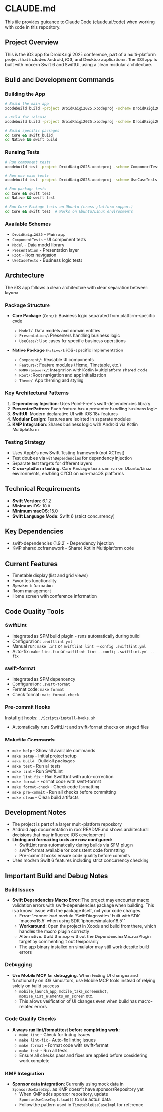 # CLAUDE.md

This file provides guidance to Claude Code (claude.ai/code) when working with code in this repository.

## Project Overview

This is the iOS app for DroidKaigi 2025 conference, part of a multi-platform project that includes Android, iOS, and Desktop applications. The iOS app is built with modern Swift 6 and SwiftUI, using a clean modular architecture.

## Build and Development Commands

### Building the App
```bash
# Build the main app
xcodebuild build -project DroidKaigi2025.xcodeproj -scheme DroidKaigi2025 -configuration Debug

# Build for release
xcodebuild build -project DroidKaigi2025.xcodeproj -scheme DroidKaigi2025 -configuration Release

# Build specific packages
cd Core && swift build
cd Native && swift build
```

### Running Tests
```bash
# Run component tests
xcodebuild test -project DroidKaigi2025.xcodeproj -scheme ComponentTests -destination 'platform=iOS Simulator,name=iPhone 15 Pro'

# Run use case tests
xcodebuild test -project DroidKaigi2025.xcodeproj -scheme UseCaseTests -destination 'platform=iOS Simulator,name=iPhone 15 Pro'

# Run package tests
cd Core && swift test
cd Native && swift test

# Run Core Package tests on Ubuntu (cross-platform support)
cd Core && swift test  # Works on Ubuntu/Linux environments
```

### Available Schemes
- `DroidKaigi2025` - Main app
- `ComponentTests` - UI component tests
- `Model` - Data model library
- `Presentation` - Presentation layer
- `Root` - Root navigation
- `UseCaseTests` - Business logic tests

## Architecture

The iOS app follows a clean architecture with clear separation between layers:

### Package Structure
- **Core Package** (`Core/`): Business logic separated from platform-specific code
  - `Model/`: Data models and domain entities
  - `Presentation/`: Presenters handling business logic
  - `UseCase/`: Use cases for specific business operations
  
- **Native Package** (`Native/`): iOS-specific implementation
  - `Component/`: Reusable UI components
  - `Feature/`: Feature modules (Home, Timetable, etc.)
  - `KMPFramework/`: Integration with Kotlin Multiplatform shared code
  - `Root/`: Root navigation and app initialization
  - `Theme/`: App theming and styling

### Key Architectural Patterns
1. **Dependency Injection**: Uses Point-Free's swift-dependencies library
2. **Presenter Pattern**: Each feature has a presenter handling business logic
3. **SwiftUI**: Modern declarative UI with iOS 18+ features
4. **Modular Design**: Features are isolated in separate modules
5. **KMP Integration**: Shares business logic with Android via Kotlin Multiplatform

### Testing Strategy
- Uses Apple's new Swift Testing framework (not XCTest)
- Test doubles via `withDependencies` for dependency injection
- Separate test targets for different layers
- **Cross-platform testing**: Core Package tests can run on Ubuntu/Linux environments, enabling CI/CD on non-macOS platforms

## Technical Requirements
- **Swift Version**: 6.1.2
- **Minimum iOS**: 18.0
- **Minimum macOS**: 15.0
- **Swift Language Mode**: Swift 6 (strict concurrency)

## Key Dependencies
- swift-dependencies (1.9.2) - Dependency injection
- KMP shared.xcframework - Shared Kotlin Multiplatform code

## Current Features
- Timetable display (list and grid views)
- Favorites functionality
- Speaker information
- Room management
- Home screen with conference information

## Code Quality Tools

### SwiftLint
- Integrated as SPM build plugin - runs automatically during build
- Configuration: `.swiftlint.yml`
- Manual run: `make lint` or `swiftlint lint --config .swiftlint.yml`
- Auto-fix: `make lint-fix` or `swiftlint lint --config .swiftlint.yml --fix`

### swift-format
- Integrated as SPM dependency
- Configuration: `.swift-format`
- Format code: `make format`
- Check format: `make format-check`

### Pre-commit Hooks
Install git hooks: `./Scripts/install-hooks.sh`
- Automatically runs SwiftLint and swift-format checks on staged files

### Makefile Commands
- `make help` - Show all available commands
- `make setup` - Initial project setup
- `make build` - Build all packages
- `make test` - Run all tests
- `make lint` - Run SwiftLint
- `make lint-fix` - Run SwiftLint with auto-correction
- `make format` - Format code with swift-format
- `make format-check` - Check code formatting
- `make pre-commit` - Run all checks before committing
- `make clean` - Clean build artifacts

## Development Notes
- The project is part of a larger multi-platform repository
- Android app documentation in root README.md shows architectural decisions that may influence iOS development
- **Linting and formatting tools are now configured:**
  - SwiftLint runs automatically during builds via SPM plugin
  - swift-format available for consistent code formatting
  - Pre-commit hooks ensure code quality before commits
- Uses modern Swift 6 features including strict concurrency checking

## Important Build and Debug Notes
### Build Issues
- **Swift Dependencies Macro Error**: The project may encounter macro validation errors with swift-dependencies package when building. This is a known issue with the package itself, not your code changes.
  - Error: "cannot load module 'SwiftDiagnostics' built with SDK 'macosx15.5' when using SDK 'iphonesimulator18.5'"
  - **Workaround**: Open the project in Xcode and build from there, which handles the macro plugin correctly
  - Alternative: Build the app without the DependenciesMacrosPlugin target by commenting it out temporarily
  - The app binary installed on simulator may still work despite build errors

### Debugging
- **Use Mobile MCP for debugging**: When testing UI changes and functionality on iOS simulators, use Mobile MCP tools instead of relying solely on build success
  - `mobile_launch_app`, `mobile_take_screenshot`, `mobile_list_elements_on_screen` etc.
  - This allows verification of UI changes even when build has macro-related errors

### Code Quality Checks
- **Always run lint/format/test before completing work**:
  - `make lint` - Check for linting issues
  - `make lint-fix` - Auto-fix linting issues
  - `make format` - Format code with swift-format
  - `make test` - Run all tests
  - Ensure all checks pass and fixes are applied before considering work complete

### KMP Integration
- **Sponsor data integration**: Currently using mock data in `SponsorUseCaseImpl` as KMP doesn't have sponsorsRepository yet
  - When KMP adds sponsor repository, update `SponsorUseCaseImpl.load()` to use actual data
  - Follow the pattern used in `TimetableUseCaseImpl` for reference